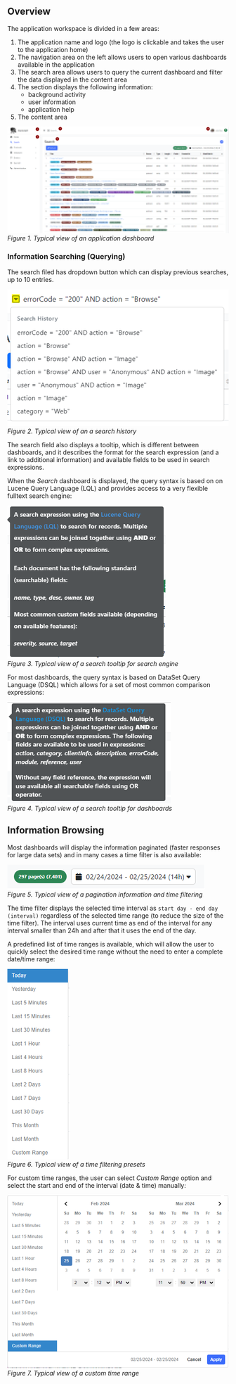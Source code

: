 ## Overview

The application workspace is divided in a few areas:

1. The application name and logo (the logo is clickable and takes the user to the application home)
2. The navigation area on the left allows users to open various dashboards available in the application
3. The search area allows users to query the current dashboard and filter the data displayed in the content area
4. The section displays the following information:
    * background activity
    * user information
    * application help
5. The content area
   
![Workspace](images/workspace.png)
_Figure 1. Typical view of an application dashboard_

### Information Searching (Querying)

The search filed has dropdown button which can display previous searches, up to 10 entries.

![Workspace](images/workspace_search_history.png)  
_Figure 2. Typical view of an a search history_

The search field also displays a tooltip, which is different between dashboards, and it describes the format for the search expression (and a link to additional information) and available fields to be used in search expressions.

When the _Search_ dashboard is displayed, the query syntax is based on on Lucene Query Language (LQL) and provides access to a very flexible fulltext search engine:

![Workspace](images/workspace_search_engine_tooltip.png)  
_Figure 3. Typical view of a search tooltip for search engine_

For most dashboards, the query syntax is based on DataSet Query Language (DSQL) which allows for a set of most common comparison expressions:

![Workspace](images/workspace_search_dataset_tooltip.png)  
_Figure 4. Typical view of a search tooltip for dashboards_

## Information Browsing

Most dashboards will display the information paginated (faster responses for large data sets) and in many cases a time filter is also available:

![Workspace](images/browse_page_and_filter.png)  
_Figure 5. Typical view of a pagination information and time filtering_

The time filter displays the selected time interval as `start day - end day (interval)` regardless of the selected time range (to reduce the size of the time filter). The interval uses current time as end of the interval for any interval smaller than 24h and after that it uses the end of the day. 

A predefined list of time ranges is available, which will allow the user to quickly select the desired time range without the need to enter a complete date/time range:

![Workspace](images/time_filter_dropdown.png)  
_Figure 6. Typical view of a time filtering presets_

For custom time ranges, the user can select _Custom Range_ option and select the start and end of the interval (date & time) manually:

![Workspace](images/time_filter_custom_range.png)  
_Figure 7. Typical view of a custom time range_


